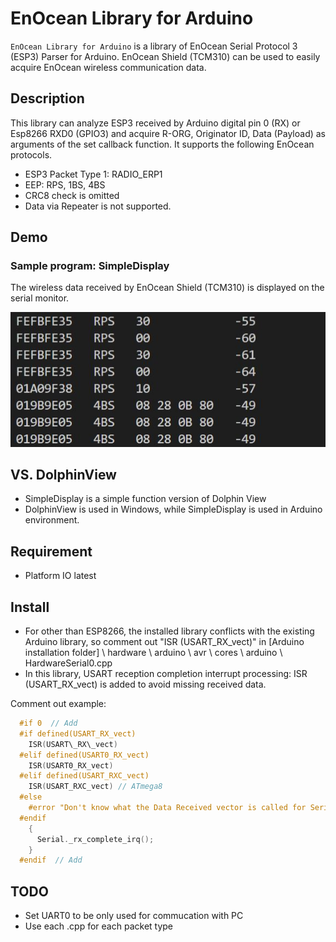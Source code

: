EnOcean Library for Arduino
====
`EnOcean Library for Arduino` is a library of EnOcean Serial Protocol 3 (ESP3) Parser for Arduino.
EnOcean Shield (TCM310) can be used to easily acquire EnOcean wireless communication data.

## Description

This library can analyze ESP3 received by Arduino digital pin 0 (RX) or Esp8266 RXD0 (GPIO3) and acquire R-ORG, Originator ID, Data (Payload) as arguments of the set callback function.
It supports the following EnOcean protocols.

* ESP3 Packet Type 1: RADIO_ERP1
* EEP: RPS, 1BS, 4BS
* CRC8 check is omitted
* Data via Repeater is not supported.

## Demo

### Sample program: SimpleDisplay

The wireless data received by EnOcean Shield (TCM310) is displayed on the serial monitor.

![Demo](extra/images/00-demo.JPG "Demo")

## VS. DolphinView

* SimpleDisplay is a simple function version of Dolphin View
* DolphinView is used in Windows, while SimpleDisplay is used in Arduino environment.

## Requirement

* Platform IO latest

## Install

* For other than ESP8266, the installed library conflicts with the existing Arduino library, so comment out "ISR (USART_RX_vect)" in [Arduino installation folder] \ hardware \ arduino \ avr \ cores \ arduino \ HardwareSerial0.cpp
* In this library, USART reception completion interrupt processing: ISR (USART_RX_vect) is added to avoid missing received data.

Comment out example:

```c
  #if 0  // Add
  #if defined(USART_RX_vect)
    ISR(USART\_RX\_vect)
  #elif defined(USART0_RX_vect)
    ISR(USART0_RX_vect)
  #elif defined(USART_RXC_vect)
    ISR(USART_RXC_vect) // ATmega8
  #else
    #error "Don't know what the Data Received vector is called for Serial"
  #endif
    {
      Serial._rx_complete_irq();
    }
  #endif  // Add
```

## TODO

* Set UART0 to be only used for commucation with PC
* Use each .cpp for each packet type